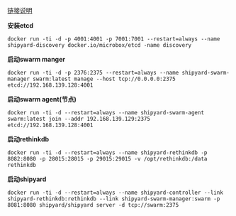 [链接说明](http://www.cnblogs.com/ikodota/p/docker_swarm_etcd_shipyard.html)

 **安装etcd** 
```
docker run -ti -d -p 4001:4001 -p 7001:7001 --restart=always --name shipyard-discovery docker.io/microbox/etcd -name discovery
```

 **启动swarm manger** 
```
docker run -ti -d -p 2376:2375 --restart=always --name shipyard-swarm-manager swarm:latest manage --host tcp://0.0.0.0:2375 etcd://192.168.139.128:4001
``` 

**启动swarm agent(节点)** 
```
docker run -ti -d --restart=always --name shipyard-swarm-agent swarm:latest join --addr 192.168.139.129:2375 etcd://192.168.139.128:4001
```

 **启动rethinkdb** 
```
docker run -ti -d --restart=always --name shipyard-rethinkdb -p 8082:8080 -p 28015:28015 -p 29015:29015 -v /opt/rethinkdb:/data rethinkdb
``` 

**启动shipyard** 
```
docker run -ti -d --restart=always --name shipyard-controller --link shipyard-rethinkdb:rethinkdb --link shipyard-swarm-manager:swarm -p 8081:8080 shipyard/shipyard server -d tcp://swarm:2375
```

